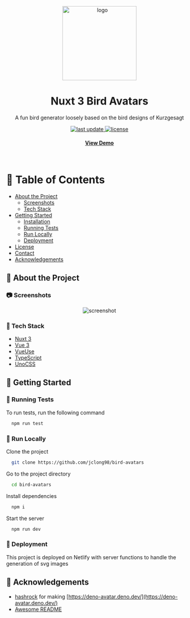 <div align="center">

  <img src="https://bird-avatars.jacoblong.dev/favicon.svg" alt="logo" width="200" height="auto" />
  <h1>Nuxt 3 Bird Avatars</h1>
  
  <p>
    A fun bird generator loosely based on the bird designs of Kurzgesagt 
  </p>
  
  
  <!-- Badges -->
  <p>
  <a href="">
    <img src="https://img.shields.io/github/last-commit/Jclong98/bird-avatars" alt="last update" />
  </a>
  <a href="https://github.com/Jclong98/bird-avatars/blob/master/LICENSE">
    <img src="https://img.shields.io/github/license/Jclong98/bird-avatars.svg" alt="license" />
  </a>
  </p>

  <h4>
    <a href="https://bird-avatars.jacoblong.dev/">View Demo</a>
  </h4>
</div>

<br />

<!-- Table of Contents -->
# :notebook_with_decorative_cover: Table of Contents

- [About the Project](#star2-about-the-project)
  * [Screenshots](#camera-screenshots)
  * [Tech Stack](#space_invader-tech-stack)
- [Getting Started](#toolbox-getting-started)
  * [Installation](#gear-installation)
  * [Running Tests](#test_tube-running-tests)
  * [Run Locally](#running-run-locally)
  * [Deployment](#triangular_flag_on_post-deployment)
- [License](#warning-license)
- [Contact](#handshake-contact)
- [Acknowledgements](#gem-acknowledgements)

  

<!-- About the Project -->
## :star2: About the Project


<!-- Screenshots -->
### :camera: Screenshots

<div align="center"> 
  <img src="https://i.imgur.com/Bje1G6R.png" alt="screenshot" />
</div>


<!-- TechStack -->
### :space_invader: Tech Stack

- [Nuxt 3](https://v3.nuxtjs.org/)
- [Vue 3](https://vuejs.org/)
- [VueUse](https://vueuse.org/)
- [TypeScript](https://www.typescriptlang.org/)
- [UnoCSS](https://github.com/unocss/unocss)

<!-- Getting Started -->
## 	:toolbox: Getting Started
   
<!-- Running Tests -->
### :test_tube: Running Tests

To run tests, run the following command

```bash
  npm run test
```

<!-- Run Locally -->
### :running: Run Locally

Clone the project

```bash
  git clone https://github.com/jclong98/bird-avatars
```

Go to the project directory

```bash
  cd bird-avatars
```

Install dependencies

```bash
  npm i
```

Start the server

```bash
  npm run dev
```


<!-- Deployment -->
### :triangular_flag_on_post: Deployment

This project is deployed on Netlify with server functions to handle the generation of svg images


<!-- License -->
<!-- ## :warning: License -->

<!-- Distributed under the no License. See LICENSE.txt for more information. -->

<!-- Acknowledgments -->
## :gem: Acknowledgements

 - [hashrock](https://github.com/hashrock) for making [https://deno-avatar.deno.dev/](https://deno-avatar.deno.dev/)
 - [Awesome README](https://github.com/matiassingers/awesome-readme)
